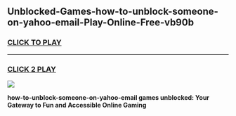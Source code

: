 
## Unblocked-Games-how-to-unblock-someone-on-yahoo-email-Play-Online-Free-vb90b
<h3>
<a href="https://premium76.site?title=how-to-unblock-someone-on-yahoo-email&ref=26A">CLICK TO PLAY</a></h3>
<hr>

<h3>
<a href="https://premium76.site?title=how-to-unblock-someone-on-yahoo-email&ref=26A">CLICK 2 PLAY</a>
  
</h3>

<a href="https://premium76.site?title=how-to-unblock-someone-on-yahoo-email&ref=26A"><img src="https://clearcache.store/games.png"></a>


**how-to-unblock-someone-on-yahoo-email games unblocked: Your Gateway to Fun and Accessible Online Gaming**
